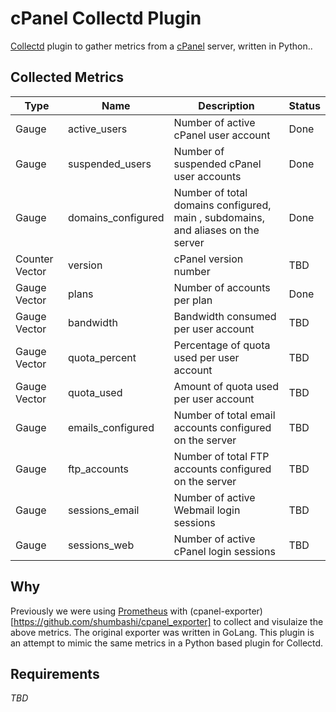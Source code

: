 # cPanel Collectd Plugin

[Collectd](https://collectd.org/) plugin to gather metrics from a [cPanel](https://cpanel.net/) server, written in Python..

## Collected Metrics

| Type | Name | Description | Status |
| --- | --- | --- | --- |
| Gauge | active_users | Number of active cPanel user account | Done |
| Gauge | suspended_users | Number of suspended cPanel user accounts | Done |
| Gauge | domains_configured | Number of total domains configured, main , subdomains, and aliases on the server| Done |
| Counter Vector | version | cPanel version number | TBD |
| Gauge Vector | plans | Number of accounts per plan | Done |
| Gauge Vector | bandwidth | Bandwidth consumed per user account | TBD |
| Gauge Vector | quota_percent | Percentage of quota used per user account | TBD |
| Gauge Vector | quota_used | Amount of quota used per user account | TBD |
| Gauge | emails_configured | Number of total email accounts configured on the server | TBD |
| Gauge | ftp_accounts | Number of total FTP accounts configured on the server | TBD |
| Gauge | sessions_email | Number of active Webmail login sessions | TBD |
| Gauge | sessions_web | Number of active cPanel login sessions | TBD |

## Why

Previously we were using [Prometheus](https://prometheus.io/) with (cpanel-exporter)[https://github.com/shumbashi/cpanel_exporter] to collect and visulaize the above metrics. The original exporter was written in GoLang. This plugin is an attempt to mimic the same metrics in a Python based plugin for Collectd.

## Requirements

*TBD*